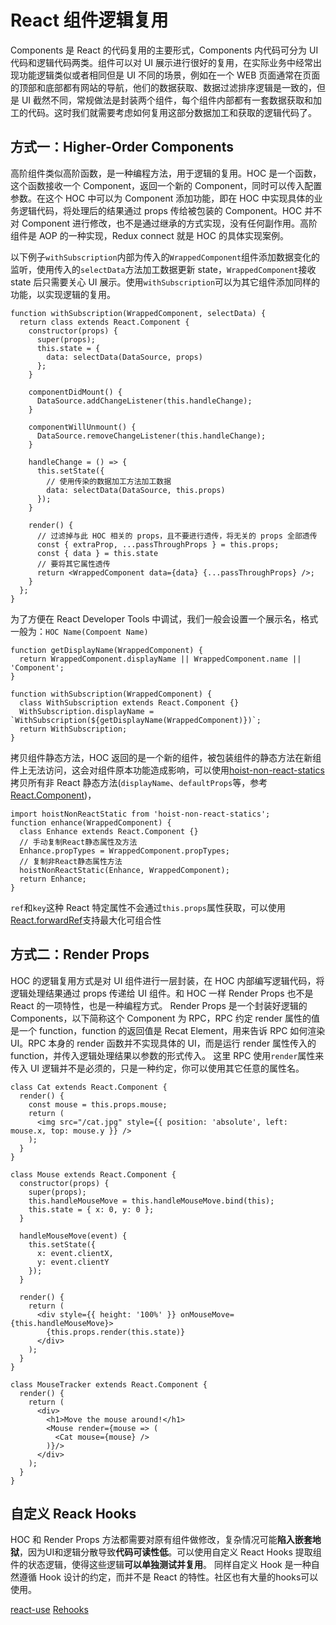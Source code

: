 # React 组件逻辑复用

Components 是 React 的代码复用的主要形式，Components 内代码可分为 UI 代码和逻辑代码两类。组件可以对 UI 展示进行很好的复用，在实际业务中经常出现功能逻辑类似或者相同但是 UI 不同的场景，例如在一个 WEB 页面通常在页面的顶部和底部都有网站的导航，他们的数据获取、数据过滤排序逻辑是一致的，但是 UI 截然不同，常规做法是封装两个组件，每个组件内部都有一套数据获取和加工的代码。这时我们就需要考虑如何复用这部分数据加工和获取的逻辑代码了。

## 方式一：Higher-Order Components

高阶组件类似高阶函数，是一种编程方法，用于逻辑的复用。HOC 是一个函数，这个函数接收一个 Component，返回一个新的 Component，同时可以传入配置参数。在这个 HOC 中可以为 Component 添加功能，即在 HOC 中实现具体的业务逻辑代码，将处理后的结果通过 props 传给被包装的 Component。HOC 并不对 Component 进行修改，也不是通过继承的方式实现，没有任何副作用。高阶组件是 AOP 的一种实现，Redux connect 就是 HOC 的具体实现案例。

以下例子`withSubscription`内部为传入的`WrappedComponent`组件添加数据变化的监听，使用传入的`selectData`方法加工数据更新 state，`WrappedComponent`接收 state 后只需要关心 UI 展示。使用`withSubscription`可以为其它组件添加同样的功能，以实现逻辑的复用。

```JSX
function withSubscription(WrappedComponent, selectData) {
  return class extends React.Component {
    constructor(props) {
      super(props);
      this.state = {
        data: selectData(DataSource, props)
      };
    }

    componentDidMount() {
      DataSource.addChangeListener(this.handleChange);
    }

    componentWillUnmount() {
      DataSource.removeChangeListener(this.handleChange);
    }

    handleChange = () => {
      this.setState({
        // 使用传染的数据加工方法加工数据
        data: selectData(DataSource, this.props)
      });
    }

    render() {
      // 过滤掉与此 HOC 相关的 props，且不要进行透传，将无关的 props 全部透传
      const { extraProp, ...passThroughProps } = this.props;
      const { data } = this.state
      // 要将其它属性透传
      return <WrappedComponent data={data} {...passThroughProps} />;
    }
  };
}
```

为了方便在 React Developer Tools 中调试，我们一般会设置一个展示名，格式一般为：`HOC Name(Compoent Name)`

```JSX
function getDisplayName(WrappedComponent) {
  return WrappedComponent.displayName || WrappedComponent.name || 'Component';
}

function withSubscription(WrappedComponent) {
  class WithSubscription extends React.Component {}
  WithSubscription.displayName = `WithSubscription(${getDisplayName(WrappedComponent)})`;
  return WithSubscription;
}
```

拷贝组件静态方法，HOC 返回的是一个新的组件，被包装组件的静态方法在新组件上无法访问，这会对组件原本功能造成影响，可以使用[hoist-non-react-statics](https://github.com/mridgway/hoist-non-react-statics)拷贝所有非 React 静态方法(`displayName`、`defaultProps`等，参考[React.Component](https://reactjs.org/docs/react-component.html))，

```JSX
import hoistNonReactStatic from 'hoist-non-react-statics';
function enhance(WrappedComponent) {
  class Enhance extends React.Component {}
  // 手动复制React静态属性及方法
  Enhance.propTypes = WrappedComponent.propTypes;
  // 复制非React静态属性方法
  hoistNonReactStatic(Enhance, WrappedComponent);
  return Enhance;
}
```

`ref`和`key`这种 React 特定属性不会通过`this.props`属性获取，可以使用[React.forwardRef](./Base/Refs.md)支持最大化可组合性

## 方式二：Render Props

HOC 的逻辑复用方式是对 UI 组件进行一层封装，在 HOC 内部编写逻辑代码，将逻辑处理结果通过 props 传递给 UI 组件。和 HOC 一样 Render Props 也不是 React 的一项特性，也是一种编程方式。
Render Props 是一个封装好逻辑的 Components，以下简称这个 Component 为 RPC，RPC 约定 render 属性的值是一个 function，function 的返回值是 Recat Element，用来告诉 RPC 如何渲染 UI。RPC 本身的 render 函数并不实现具体的 UI，而是运行 render 属性传入的 function，并传入逻辑处理结果以参数的形式传入。
这里 RPC 使用`render`属性来传入 UI 逻辑并不是必须的，只是一种约定，你可以使用其它任意的属性名。

```JSX
class Cat extends React.Component {
  render() {
    const mouse = this.props.mouse;
    return (
      <img src="/cat.jpg" style={{ position: 'absolute', left: mouse.x, top: mouse.y }} />
    );
  }
}

class Mouse extends React.Component {
  constructor(props) {
    super(props);
    this.handleMouseMove = this.handleMouseMove.bind(this);
    this.state = { x: 0, y: 0 };
  }

  handleMouseMove(event) {
    this.setState({
      x: event.clientX,
      y: event.clientY
    });
  }

  render() {
    return (
      <div style={{ height: '100%' }} onMouseMove={this.handleMouseMove}>
        {this.props.render(this.state)}
      </div>
    );
  }
}

class MouseTracker extends React.Component {
  render() {
    return (
      <div>
        <h1>Move the mouse around!</h1>
        <Mouse render={mouse => (
          <Cat mouse={mouse} />
        )}/>
      </div>
    );
  }
}
```

## 自定义 Reack Hooks

HOC 和 Render Props 方法都需要对原有组件做修改，复杂情况可能**陷入嵌套地狱**，因为UI和逻辑分散导致**代码可读性低**。可以使用自定义 React Hooks 提取组件的状态逻辑，使得这些逻辑**可以单独测试并复用**。
同样自定义 Hook 是一种自然遵循 Hook 设计的约定，而并不是 React 的特性。社区也有大量的hooks可以使用。

[react-use](https://github.com/streamich/react-use)
[Rehooks](https://github.com/rehooks)
